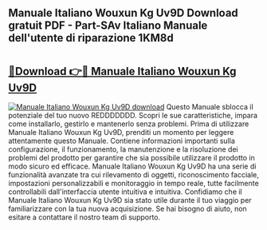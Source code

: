 ## Manuale Italiano Wouxun Kg Uv9D Download gratuit PDF - Part-SAv Italiano Manuale dell'utente di riparazione 1KM8d

# <h2><a href="http://dfddpv.blite.top/?on=Manuale+Italiano+Wouxun+Kg+Uv9D">🔗Download 👉🔴 Manuale Italiano Wouxun Kg Uv9D</a></h2>

[![Manuale Italiano Wouxun Kg Uv9D download](https://i.imgur.com/lujVjoI.png)](http://dfddpv.blite.top/?on=Manuale+Italiano+Wouxun+Kg+Uv9D)
Questo Manuale sblocca il potenziale del tuo nuovo REDDDDDDD. Scopri le sue caratteristiche, impara come installarlo, gestirlo e mantenerlo senza problemi. Prima di utilizzare Manuale Italiano Wouxun Kg Uv9D, prenditi un momento per leggere attentamente questo Manuale. Contiene informazioni importanti sulla configurazione, il funzionamento, la manutenzione e la risoluzione dei problemi del prodotto per garantire che sia possibile utilizzare il prodotto in modo sicuro ed efficace. Manuale Italiano Wouxun Kg Uv9D ha una serie di funzionalità avanzate tra cui rilevamento di oggetti, riconoscimento facciale, impostazioni personalizzabili e monitoraggio in tempo reale, tutte facilmente controllabili dall'interfaccia utente intuitiva e intuitiva. Confidiamo che il Manuale Italiano Wouxun Kg Uv9D sia stato utile durante il tuo viaggio per familiarizzare con la tua nuova acquisizione. Se hai bisogno di aiuto, non esitare a contattare il nostro team di supporto.
